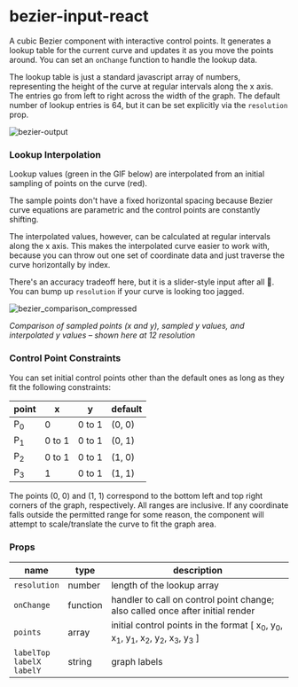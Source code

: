 # bezier-input-react

A cubic Bezier component with interactive control points. It generates a lookup table for the  current curve and updates it as you move the points around.  You can set an `onChange` function to handle the lookup data. 

The lookup table is just a standard javascript array of numbers, representing the height of the curve at regular intervals along the x axis. The entries go from left to right across the width of the graph. The default number of lookup entries is 64, but it can be set explicitly via the `resolution` prop.

![bezier-output](https://user-images.githubusercontent.com/62530485/169880265-a6972892-68af-4e2b-96ab-c6d74fdc8355.gif)


### Lookup Interpolation

Lookup values (green in the GIF below) are interpolated from an initial sampling of points on the curve (red). 

The sample points don't have a fixed horizontal spacing because Bezier curve equations are parametric and the control points are constantly shifting. 

The interpolated values, however, can be calculated at regular intervals along the x axis. This makes the interpolated curve easier to work with, because you can throw out one set of coordinate data and just traverse the curve horizontally by index.

There's an accuracy tradeoff here, but it is a slider-style input after all :slightly_smiling_face:. You can bump up `resolution` if your curve is looking too jagged.

![bezier_comparison_compressed](https://user-images.githubusercontent.com/62530485/169634721-63925d24-38a2-4b42-864e-a6f092776711.gif)

*Comparison of sampled points (x and y), sampled y values, and interpolated y values – shown here at 12 resolution*


### Control Point Constraints

You can set initial control points other than the default ones as long as they fit the following constraints:

| point | x | y | default |
| --- | --- | --- | --- |
| P<sub>0</sub> | 0 | 0 to 1 | (0, 0) |
| P<sub>1</sub> | 0 to 1 | 0 to 1 | (0, 1) |
| P<sub>2</sub> | 0 to 1 | 0 to 1 | (1, 0) |
| P<sub>3</sub> | 1 | 0 to 1 | (1, 1) |

The points (0, 0) and (1, 1) correspond to the bottom left and top right corners of the graph, respectively. All ranges are inclusive. If any coordinate falls outside the permitted range for some reason, the component will attempt to scale/translate the curve to fit the graph area.

### Props

| name | type | description|
| --- | --- | --- |
| `resolution` | number | length of the lookup array |
| `onChange` | function | handler to call on control point change; also called once after initial render |
| `points` | array | initial control points in the format [ x<sub>0</sub>, y<sub>0</sub>, x<sub>1</sub>, y<sub>1</sub>, x<sub>2</sub>, y<sub>2</sub>, x<sub>3</sub>, y<sub>3</sub> ] |
| `labelTop`<br/>`labelX`<br/>`labelY` | string | graph labels |
